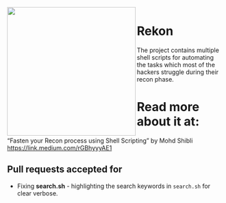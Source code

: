 <img src=https://i.imgur.com/Q2UQ26E.png width=300 align=left />

# Rekon
The project contains multiple shell scripts for automating the tasks which most of the hackers struggle during their recon phase.

# Read more about it at:

“Fasten your Recon process using Shell Scripting” by Mohd Shibli https://link.medium.com/rGBhyyyAE1

## Pull requests accepted for

* Fixing **search.sh** - highlighting the search keywords in `search.sh` for clear verbose.
